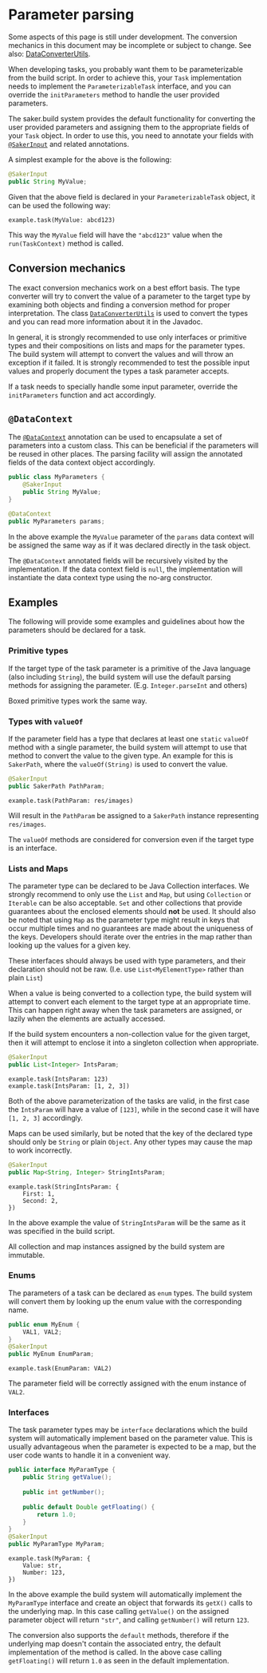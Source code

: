 # Parameter parsing

<div class="doc-wip">

Some aspects of this page is still under development. The conversion mechanics in this document may be incomplete or subject to change. See also: [DataConverterUtils](/javadoc/saker/build/util/data/DataConverterUtils.html).

</div>

When developing tasks, you probably want them to be parameterizable from the build script. In order to achieve this, your `Task` implementation needs to implement the `ParameterizableTask` interface, and you can override the `initParameters` method to handle the user provided parameters.

The saker.build system provides the default functionality for converting the user provided parameters and assigning them to the appropriate fields of your `Task` object. In order to use this, you need to annotate your fields with [`@SakerInput`](/javadoc/saker/build/task/utils/annot/SakerInput.html) and related annotations.

A simplest example for the above is the following:

```java
@SakerInput
public String MyValue;
```

Given that the above field is declared in your `ParameterizableTask` object, it can be used the following way:

```sakerscript
example.task(MyValue: abcd123)
```

This way the `MyValue` field will have the `"abcd123"` value when the `run(TaskContext)` method is called.

## Conversion mechanics

The exact conversion mechanics work on a best effort basis. The type converter will try to convert the value of a parameter to the target type by examining both objects and finding a conversion method for proper interpretation. The class [`DataConverterUtils`](/javadoc/saker/build/util/data/DataConverterUtils.html) is used to convert the types and you can read more information about it in the Javadoc.

In general, it is strongly recommended to use only interfaces or primitive types and their compositions on lists and maps for the parameter types. The build system will attempt to convert the values and will throw an exception if it failed. It is strongly recommended to test the possible input values and properly document the types a task parameter accepts.

If a task needs to specially handle some input parameter, override the `initParameters` function and act accordingly.

## `@DataContext`

The [`@DataContext`](/javadoc/saker/build/task/utils/annot/DataContext.html) annotation can be used to encapsulate a set of parameters into a custom class. This can be beneficial if the parameters will be reused in other places. The parsing facility will assign the annotated fields of the data context object accordingly.

```java
public class MyParameters {
	@SakerInput
	public String MyValue;
}

@DataContext
public MyParameters params;
```

In the above example the `MyValue` parameter of the `params` data context will be assigned the same way as if it was declared directly in the task object.

The `@DataContext` annotated fields will be recursively visited by the implementation. If the data context field is `null`, the implementation will instantiate the data context type using the no-arg constructor.

## Examples

The following will provide some examples and guidelines about how the parameters should be declared for a task.

### Primitive types

If the target type of the task parameter is a primitive of the Java language (also including `String`), the build system will use the default parsing methods for assigning the parameter. (E.g. `Integer.parseInt` and others)

Boxed primitive types work the same way.

### Types with `valueOf`

If the parameter field has a type that declares at least one `static` `valueOf` method with a single parameter, the build system will attempt to use that method to convert the value to the given type. An example for this is `SakerPath`, where the `valueOf(String)` is used to convert the value.

```java
@SakerInput
public SakerPath PathParam;
```

```sakerscript
example.task(PathParam: res/images)
```

Will result in the `PathParam` be assigned to a `SakerPath` instance representing `res/images`.

The `valueOf` methods are considered for conversion even if the target type is an interface.

### Lists and Maps

The parameter type can be declared to be Java Collection interfaces. We strongly recommend to only use the `List` and `Map`, but using `Collection` or `Iterable` can be also acceptable. `Set` and other collections that provide guarantees about the enclosed elements should **not** be used. It should also be noted that using `Map` as the parameter type might result in keys that occur multiple times and no guarantees are made about the uniqueness of the keys. Developers should iterate over the entries in the map rather than looking up the values for a given key.

These interfaces should always be used with type parameters, and their declaration should not be raw. (I.e. use `List<MyElementType>` rather than plain `List`)

When a value is being converted to a collection type, the build system will attempt to convert each element to the target type at an appropriate time. This can happen right away when the task parameters are assigned, or lazily when the elements are actually accessed.

If the build system encounters a non-collection value for the given target, then it will attempt to enclose it into a singleton collection when appropriate.

```java
@SakerInput
public List<Integer> IntsParam;
``` 

```sakerscript
example.task(IntsParam: 123)
example.task(IntsParam: [1, 2, 3])
```

Both of the above parameterization of the tasks are valid, in the first case the `IntsParam` will have a value of `[123]`, while in the second case it will have `[1, 2, 3]` accordingly.

Maps can be used similarly, but be noted that the key of the declared type should only be `String` or plain `Object`. Any other types may cause the map to work incorrectly.

```java
@SakerInput
public Map<String, Integer> StringIntsParam;
```

```sakerscript
example.task(StringIntsParam: {
	First: 1,
	Second: 2,
})
```

In the above example the value of `StringIntsParam` will be the same as it was specified in the build script.

All collection and map instances assigned by the build system are immutable.

### Enums

The parameters of a task can be declared as `enum` types. The build system will convert them by looking up the enum value with the corresponding name.

```java
public enum MyEnum {
	VAL1, VAL2;
}
@SakerInput
public MyEnum EnumParam;
```

```sakerscript
example.task(EnumParam: VAL2)
```

The parameter field will be correctly assigned with the enum instance of `VAL2`.

### Interfaces

The task parameter types may be `interface` declarations which the build system will automatically implement based on the parameter value. This is usually advantageous when the parameter is expected to be a map, but the user code wants to handle it in a convenient way.

```java
public interface MyParamType {
	public String getValue();
	
	public int getNumber();
	
	public default Double getFloating() {
		return 1.0;
	}
}
@SakerInput
public MyParamType MyParam;
```

```sakerscript
example.task(MyParam: {
	Value: str,
	Number: 123,
})
```

In the above example the build system will automatically implement the `MyParamType` interface and create an object that forwards its `getX()` calls to the underlying map. In this case calling `getValue()` on the assigned parameter object will return `"str"`, and calling `getNumber()` will return `123`.

The conversion also supports the `default` methods, therefore if the underlying map doesn't contain the associated entry, the default implementation of the method is called. In the above case calling `getFloating()` will return `1.0` as seen in the default implementation.

